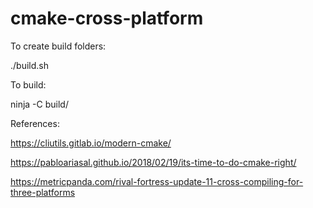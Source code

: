 # cmake-cross-platform

To create build folders:

./build.sh

To build:

ninja -C build/<platform>

References:

https://cliutils.gitlab.io/modern-cmake/

https://pabloariasal.github.io/2018/02/19/its-time-to-do-cmake-right/

https://metricpanda.com/rival-fortress-update-11-cross-compiling-for-three-platforms
